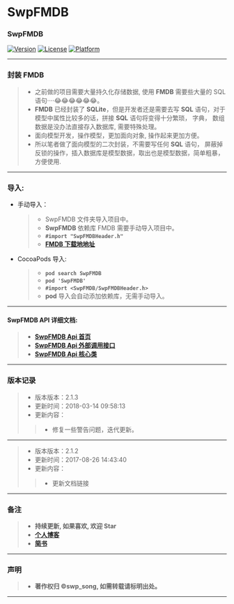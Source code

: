 # SwpFMDB


### SwpFMDB

<!--
[![CI Status](http://img.shields.io/travis/swp-song/SwpFMDB.svg?style=flat)](https://travis-ci.org/swp-song/SwpFMDB)
-->

[![Version](https://img.shields.io/cocoapods/v/SwpFMDB.svg?style=flat)](http://cocoapods.org/pods/SwpFMDB) [![License](https://img.shields.io/cocoapods/l/SwpFMDB.svg?style=flat)](http://cocoapods.org/pods/SwpFMDB) [![Platform](https://img.shields.io/cocoapods/p/SwpFMDB.svg?style=flat)](http://cocoapods.org/pods/SwpFMDB)

-------

### 封装 FMDB

> * 之前做的项目需要大量持久化存储数据, 使用 **FMDB** 需要些大量的 SQL 语句····😂😂😂😂😂😂。
> * **FMDB** 已经封装了 **SQLite**，但是开发者还是需要去写 **SQL** 语句，对于模型中属性比较多的话，拼接 **SQL** 语句将变得十分繁琐， 字典， 数组数据是没办法直接存入数据库, 需要特殊处理。
> * 面向模型开发，操作模型，更加面向对象, 操作起来更加方便。
> * 所以笔者做了面向模型的二次封装，不需要写任何 **SQL** 语句， 屏蔽掉反锁的操作，插入数据库是模型数据，取出也是模型数据，简单粗暴， 方便使用.

-------

### 导入:

* 手动导入：
	> * SwpFMDB 文件夹导入项目中。
	> * **SwpFMDB** 依赖库 FMDB 需要手动导入项目中。
	> * **`#import "SwpFMDBHeader.h"`**
	> * **[FMDB 下载地地址](https://github.com/ccgus/fmdb)**

* CocoaPods 导入:
	> * **`pod search SwpFMDB`**
	> * **`pod 'SwpFMDB'`**
	> * **`#import <SwpFMDB/SwpFMDBHeader.h>`**
	> * **pod** 导入会自动添加依赖库，无需手动导入。

-------

#### SwpFMDB API 详细文档:

> * **[SwpFMDB Api 首页](http://swp-song.com/docs/SwpFMDB/index.html)**
> * **[SwpFMDB Api 外部调用接口](http://swp-song.com/docs/SwpFMDB/Classes/SwpFMDB.html)**
> * **[SwpFMDB Api 核心类](http://swp-song.com/docs/SwpFMDB/Classes/SwpFMDBManager.html)**

-------


### 版本记录

> * 版本版本：2.1.3
> * 更新时间：2018-03-14 09:58:13
> * 更新内容：
>> * 修复一些警告问题，迭代更新。

-------

> * 版本版本：2.1.2
> * 更新时间：2017-08-26 14:43:40
> * 更新内容：
>> * 更新文档链接

-------


### 备注

> * **持续更新, 如果喜欢, 欢迎 Star**
> * **[个人博客](http://swp-song.com)**
> * **[简书](http://www.jianshu.com/u/c8b052c6e561)**

-------

### 声明

> * **著作权归 ©swp_song, 如需转载请标明出处。**

-------


